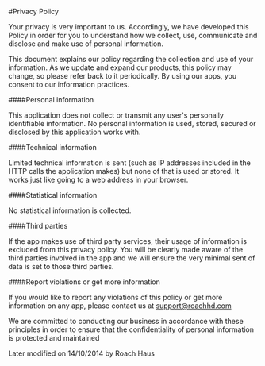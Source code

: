 #Privacy Policy

Your privacy is very important to us. Accordingly, we have developed this Policy in order for you to understand how we collect, use, communicate and disclose and make use of personal information. 

This document explains our policy regarding the collection and use of your information. As we update and expand our products, this policy may change, so please refer back to it periodically. By using our apps, you consent to our information practices.


####Personal information

This application does not collect or transmit any user's personally identifiable information. No personal information is used, stored, secured or disclosed by this application works with. 


####Technical information

Limited technical information is sent (such as IP addresses included in the HTTP calls the application makes) but none of that is used or stored. It works just like going to a web address in your browser.


####Statistical information

No statistical information is collected.
  

####Third parties

If the app makes use of third party services, their usage of information is excluded from this privacy policy. You will be clearly made aware of the third parties involved in the app and we will ensure the very minimal sent of data is set to those third parties.


####Report violations or get more information

If you would like to report any violations of this policy or get more information on any app, please contact us at support@roachhd.com


We are committed to conducting our business in accordance with these principles in order to ensure that the confidentiality of personal information is protected and maintained

Later modified on 14/10/2014 by Roach Haus
